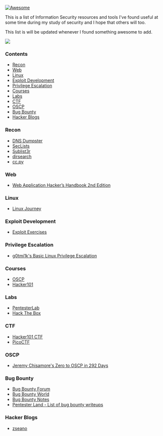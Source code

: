 [![Awesome](https://awesome.re/badge.svg)](https://awesome.re)

This is a list of Information Security resources and tools I've found useful at some time during my study of security and I hope that others will too. 

This list is will be updated whenever I found something awesome to add.

<img src="http://edwardqiu.com/images/blog/itsalive.gif"/>

### Contents
- [Recon](#recon)
- [Web](#web)
- [Linux](#linux)
- [Exploit Development](#exploit-development)
- [Privilege Escalation](#privilege-escalation)
- [Courses](#courses)
- [Labs](#labs)
- [CTF](#ctf)
- [OSCP](#oscp)
- [Bug Bounty](#bug-bounty)
- [Hacker Blogs](#bug-bounty)

### Recon
- [DNS Dumpster](https://dnsdumpster.com/)
- [SecLists](https://github.com/jhaddix/SecLists)
- [Sublist3r](https://github.com/aboul3la/Sublist3r)
- [dirsearch](https://github.com/maurosoria/dirsearch)
- [cc.py](https://github.com/si9int/cc.py)

### Web
- [Web Application Hacker’s Handbook 2nd Edition](http://mdsec.net/wahh/toc2e.html)

### Linux
- [Linux Journey](https://linuxjourney.com/)

### Exploit Development
- [Exploit Exercises](https://exploit-exercises.com/)

### Privilege Escalation
- [g0tmi1k's Basic Linux Privilege Escalation](https://blog.g0tmi1k.com/2011/08/basic-linux-privilege-escalation/)

### Courses
- [OSCP](https://www.offensive-security.com/information-security-certifications/oscp-offensive-security-certified-professional/)
- [Hacker101](https://www.hacker101.com)

### Labs
- [PentesterLab](https://pentesterlab.com/referral/-MCa2tgjacaaaQ)
- [Hack The Box](https://www.hackthebox.eu)

### CTF
- [Hacker101 CTF](https://ctf.hacker101.com/)
- [PicoCTF](https://picoctf.com/)

### OSCP
- [Jeremy Chisamore's Zero to OSCP in 292 Days](https://blog.mallardlabs.com/zero-to-oscp-in-292-days-or-how-i-accidentally-the-whole-thing-part-2/)

### Bug Bounty
- [Bug Bounty Forum](https://bugbountyforum.com/)
- [Bug Bounty World](https://bugbountyworld.com/)
- [Bug Bounty Notes](https://www.bugbountynotes.com/)
- [Pentester Land - List of bug bounty writeups](https://pentester.land/list-of-bug-bounty-writeups.html)

### Hacker Blogs
- [zseano](https://zseano.com/index.html)
